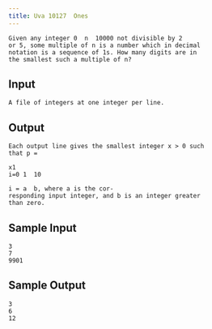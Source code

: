 ```yaml
---
title: Uva 10127  Ones
---
```



```
Given any integer 0  n  10000 not divisible by 2
or 5, some multiple of n is a number which in decimal
notation is a sequence of 1s. How many digits are in
the smallest such a multiple of n?
```

## Input

```
A file of integers at one integer per line.

```

## Output

```
Each output line gives the smallest integer x > 0 such
that p =

x1
i=0 1  10

i = a  b, where a is the cor-
responding input integer, and b is an integer greater
than zero.

```

## Sample Input

```
3
7
9901

```

## Sample Output

```
3
6
12
```
